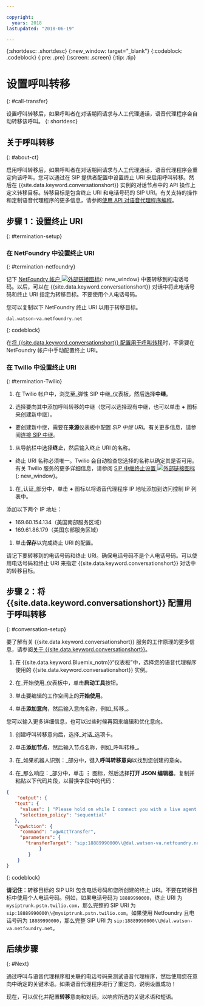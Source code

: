 ```yaml
---

copyright:
  years: 2018
lastupdated: "2018-06-19"

---
```


{:shortdesc: .shortdesc}
{:new_window: target="_blank"}
{:codeblock: .codeblock}
{:pre: .pre}
{:screen: .screen}
{:tip: .tip}


# 设置呼叫转移
{: #call-transfer}

设置呼叫转移后，如果呼叫者在对话期间请求与人工代理通话，语音代理程序会自动转移该呼叫。
{: shortdesc}

## 关于呼叫转移
{: #about-ct}

启用呼叫转移后，如果呼叫者在对话期间请求与人工代理通话，语音代理程序会重定向该呼叫。您可以通过在 SIP 提供者配置中设置终止 URI 来启用呼叫转移。然后在 {{site.data.keyword.conversationshort}} 实例的对话节点中的 API 操作上定义转移目标。转移目标是包含终止 URI 和电话号码的 SIP URI。有关支持的操作和定制语音代理程序的更多信息，请参阅[使用 API 对语音代理程序编程](api.html)。

## 步骤 1：设置终止 URI
{: #termination-setup}

### 在 NetFoundry 中设置终止 URI
{: #termination-netfoundry}

记下 [NetFoundry 帐户 ![外部链接图标](../../icons/launch-glyph.svg "外部链接图标")](https://watson.netfoundry.io/watson-login){: new_window} 中要转移到的电话号码。以后，可以在 {{site.data.keyword.conversationshort}} 对话中将此电话号码和终止 URI 指定为转移目标。不要使用个人电话号码。

您可以复制以下 NetFoundry 终止 URI 以用于转移目标。

```
dal.watson-va.netfoundry.net
```
{: codeblock}

在[将 {{site.data.keyword.conversationshort}} 配置用于呼叫转移](#conversation-setup)时，不需要在 NetFoundry 帐户中手动配置终止 URI。

### 在 Twilio 中设置终止 URI
{: #termination-Twilio}

1. 在 Twilio 帐户中，浏览至_弹性 SIP 中继_仪表板，然后选择**中继**。

1. 选择要向其中添加呼叫转移的中继（您可以选择现有中继，也可以单击 **+** 图标来创建新中继）。

  * 要创建新中继，需要在**来源**仪表板中配置 _SIP 中继 URI_。有关更多信息，请参阅[连接 SIP 中继](connect-SIP.html)。

1. 从导航栏中选择**终止**，然后输入终止 URI 的名称。

  * 终止 URI 名称必须唯一。Twilio 会自动检查您选择的名称以确定其是否可用。有关 Twilio 服务的更多详细信息，请参阅 [SIP 中继终止设置 ![外部链接图标](../../icons/launch-glyph.svg "外部链接图标")](https://www.twilio.com/docs/api/sip-trunking/getting-started#termination){: new_window}。

1. 在_认证_部分中，单击 **+** 图标以将语音代理程序 IP 地址添加到访问控制 IP 列表中。

  添加以下两个 IP 地址：
   * 169.60.154.134（美国南部服务区域）
   * 169.61.86.179（美国东部服务区域）

1. 单击**保存**以完成终止 URI 的配置。

请记下要转移到的电话号码和终止 URI。确保电话号码不是个人电话号码。可以使用电话号码和终止 URI 来指定 {{site.data.keyword.conversationshort}} 对话中的转移目标。


## 步骤 2：将 {{site.data.keyword.conversationshort}} 配置用于呼叫转移
{: #conversation-setup}

要了解有关 {{site.data.keyword.conversationshort}} 服务的工作原理的更多信息，请参阅[关于 {{site.data.keyword.conversationshort}}](../conversation/index.html#about)。

1. 在 {{site.data.keyword.Bluemix_notm}}“仪表板”中，选择您的语音代理程序使用的 {{site.data.keyword.conversationshort}} 实例。

1. 在_开始使用_仪表板中，单击**启动工具**按钮。

1. 单击要编辑的工作空间上的**开始使用**。

1. 单击**添加意向**，然后输入意向名称，例如_转移_。

  您可以输入更多详细信息，也可以过些时候再回来编辑和优化意向。

1. 创建呼叫转移意向后，选择_对话_选项卡。

1. 单击**添加节点**，然后输入节点名称，例如_呼叫转移_。

1. 在_如果机器人识别：_部分中，键入**呼叫转移意向**以找到您创建的意向。

1. 在_那么响应：_部分中，单击 **&vellip;** 图标，然后选择**打开 JSON 编辑器**。复制并粘贴以下代码片段，以替换字段中的代码：

```json
{
    "output": {
   "text": {
     "values": [ "Please hold on while I connect you with a live agent." ],
     "selection_policy": "sequential"
   },
   "vgwAction": {
     "command": "vgwActTransfer",
     "parameters": {
       "transferTarget": "sip:18889990000\\@dal.watson-va.netfoundry.net"
            }
        }
    }
}
```
{: codeblock}

**请记住**：转移目标的 SIP URI 包含电话号码和您所创建的终止 URI。不要在转移目标中使用个人电话号码。例如，如果电话号码为 `18889990000`，终止 URI 为 `mysiptrunk.pstn.twilio.com`，那么完整的 SIP URI 为 `sip:18889990000\\@mysiptrunk.pstn.twilio.com`。如果使用 Netfoundry 且电话号码为 `18889990000`，那么完整 SIP URI 为 `sip:18889990000\\@dal.watson-va.netfoundry.net`。

## 后续步骤
{: #Next}

通过呼叫与语音代理程序相关联的电话号码来测试语音代理程序，然后使用您在意向中确定的关键术语。如果语音代理程序进行了重定向，说明设置成功！

现在，可以优化并配置**转移**意向和对话，以响应所选的关键术语和短语。
